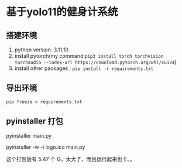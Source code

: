 # 基于yolo11的健身计系统

## 搭建环境

1. python version: 3.11.10
2. install pytorch(my command:`pip3 install torch torchvision torchaudio --index-url https://download.pytorch.org/whl/cu124`)
3. install other packages : `pip install -r requirements.txt`

## 导出环境

`pip freeze > requirements.txt`

## pyinstaller 打包

pyinstaller main.py

pyinstaller -w -i logo.ico main.py

这个打包后有 5.47 个 G，太大了，而且运行起来也卡。。
